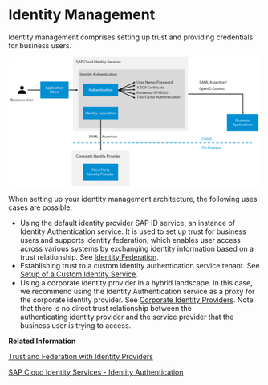 <!-- loio783103882c604a06b244ece500e59857 -->

# Identity Management

Identity management comprises setting up trust and providing credentials for business users.

![](images/IAM_Hybrid_Landscape_Architecture_c3494d2.png)



When setting up your identity management architecture, the following uses cases are possible:

-   Using the default identity provider SAP ID service, an instance of Identity Authentication service. It is used to set up trust for business users and supports identity federation, which enables user access across various systems by exchanging identity information based on a trust relationship. See [Identity Federation](identity-federation-2abdc1d.md).
-   Establishing trust to a custom identity authentication service tenant. See [Setup of a Custom Identity Service](../20-getting-started/setup-of-a-custom-identity-service-550251a.md).
-   Using a corporate identity provider in a hybrid landscape. In this case, we recommend using the Identity Authentication service as a proxy for the corporate identity provider. See [Corporate Identity Providers](https://help.sap.com/viewer/6d6d63354d1242d185ab4830fc04feb1/Cloud/en-US/19f3eca47db643b6aad448b5dc1075ad.html). Note that there is no direct trust relationship between the authenticating identity provider and the service provider that the business user is trying to access.


**Related Information**  


[Trust and Federation with Identity Providers](https://help.sap.com/viewer/65de2977205c403bbc107264b8eccf4b/Cloud/en-US/cb1bc8f1bd5c482e891063960d7acd78.html)

[SAP Cloud Identity Services - Identity Authentication](https://help.sap.com/viewer/product/IDENTITY_AUTHENTICATION/Cloud/en-US)

